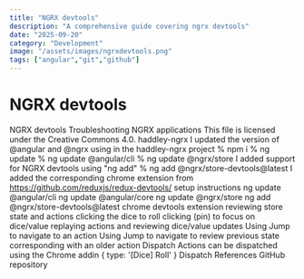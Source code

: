 ```yaml
---
title: "NGRX devtools"
description: "A comprehensive guide covering ngrx devtools"
date: "2025-09-20"
category: "Development"
image: "/assets/images/ngrxdevtools.png"
tags: ["angular","git","github"]
---
```


# NGRX devtools

NGRX devtools Troubleshooting NGRX applications This file is licensed under the Creative Commons 4.0. haddley-ngrx I updated the version of @angular and @ngrx using in the haddley-ngrx project % npm i % ng update % ng update @angular/cli % ng update @ngrx/store I added support for NGRX devtools using "ng add" % ng add @ngrx/store-devtools@latest I added the corresponding chrome extension from https://github.com/reduxjs/redux-devtools/ setup instructions ng update @angular/cli ng update @angular/core ng update @ngrx/store ng add @ngrx/store-devtools@latest chrome devtools extension reviewing store state and actions clicking the dice to roll clicking (pin) to focus on dice/value replaying actions and reviewing dice/value updates Using Jump to navigate to an action Using Jump to navigate to review previous state corresponding with an older action Dispatch Actions can be dispatched using the Chrome addin { type: '[Dice] Roll' } Dispatch References GitHub repository
